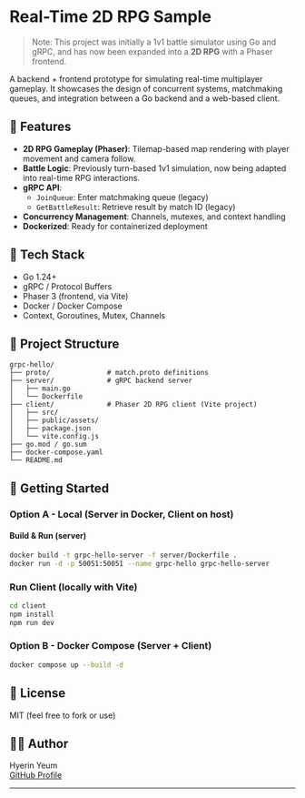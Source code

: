 # Real-Time 2D RPG Sample

> Note: This project was initially a 1v1 battle simulator using Go and gRPC, 
> and has now been expanded into a **2D RPG** with a Phaser frontend.

A backend + frontend prototype for simulating real-time multiplayer
gameplay. It showcases the design of concurrent systems, matchmaking
queues, and integration between a Go backend and a web-based client.

## 🔧 Features

-   **2D RPG Gameplay (Phaser)**: Tilemap-based map rendering with player
    movement and camera follow.
-   **Battle Logic**: Previously turn-based 1v1 simulation, now being
    adapted into real-time RPG interactions.
-   **gRPC API**:
    -   `JoinQueue`: Enter matchmaking queue (legacy)
    -   `GetBattleResult`: Retrieve result by match ID (legacy)
-   **Concurrency Management**: Channels, mutexes, and context handling
-   **Dockerized**: Ready for containerized deployment

## 🧱 Tech Stack

-   Go 1.24+
-   gRPC / Protocol Buffers
-   Phaser 3 (frontend, via Vite)
-   Docker / Docker Compose
-   Context, Goroutines, Mutex, Channels

## 📁 Project Structure

    grpc-hello/
    ├── proto/              # match.proto definitions
    ├── server/             # gRPC backend server
    │   ├── main.go         
    │   └── Dockerfile
    ├── client/             # Phaser 2D RPG client (Vite project)
    │   ├── src/
    │   ├── public/assets/
    │   ├── package.json
    │   └── vite.config.js
    ├── go.mod / go.sum
    ├── docker-compose.yaml
    └── README.md

## 🚀 Getting Started

### Option A - Local (Server in Docker, Client on host)
#### Build & Run (server)

``` bash
docker build -t grpc-hello-server -f server/Dockerfile .
docker run -d -p 50051:50051 --name grpc-hello grpc-hello-server
```

### Run Client (locally with Vite)

``` bash
cd client
npm install
npm run dev
```

### Option B - Docker Compose (Server + Client)

``` bash
docker compose up --build -d
```

## 📃 License

MIT (feel free to fork or use)

## 🙋‍♂️ Author

Hyerin Yeum\
[GitHub Profile](https://github.com/yeum)

---
